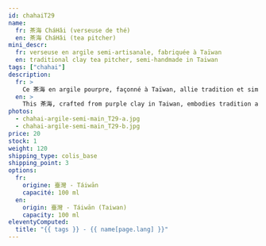 ```yaml
---
id: chahaiT29
name:
  fr: 茶海 CháHǎi (verseuse de thé)
  en: 茶海 CháHǎi (tea pitcher)
mini_descr:
  fr: verseuse en argile semi-artisanale, fabriquée à Taïwan
  en: traditional clay tea pitcher, semi-handmade in Taiwan
tags: ["chahai"]
description:
  fr: >
    Ce 茶海 en argile pourpre, façonné à Taïwan, allie tradition et simplicité. Avec sa forme douce et accueillante, il accompagne naturellement vos moments de Gong Fu Cha, en rendant chaque infusion encore plus fluide et agréable.
  en: >
    This 茶海, crafted from purple clay in Taiwan, embodies tradition and simplicity. Its gentle and welcoming shape naturally complements your Gong Fu Cha moments, making each infusion smoother and more enjoyable.
photos:
  - chahai-argile-semi-main_T29-a.jpg
  - chahai-argile-semi-main_T29-b.jpg
price: 20
stock: 1
weight: 120
shipping_type: colis_base
shipping_point: 3
options:
  fr:
    origine: 臺灣 - Táiwān
    capacité: 100 ml
  en:
    origin: 臺灣 - Táiwān (Taiwan)
    capacity: 100 ml
eleventyComputed:
  title: "{{ tags }} - {{ name[page.lang] }}"
---
```

